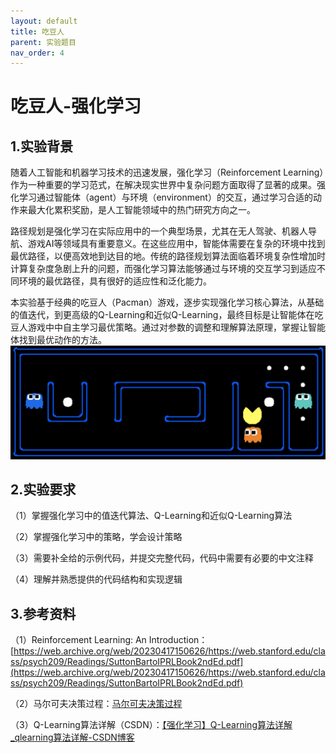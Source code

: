 ```yaml
---
layout: default
title: 吃豆人
parent: 实验题目
nav_order: 4
---
```

# 吃豆人-强化学习

## 1.实验背景
随着人工智能和机器学习技术的迅速发展，强化学习（Reinforcement Learning）作为一种重要的学习范式，在解决现实世界中复杂问题方面取得了显著的成果。强化学习通过智能体（agent）与环境（environment）的交互，通过学习合适的动作来最大化累积奖励，是人工智能领域中的热门研究方向之一。

路径规划是强化学习在实际应用中的一个典型场景，尤其在无人驾驶、机器人导航、游戏AI等领域具有重要意义。在这些应用中，智能体需要在复杂的环境中找到最优路径，以便高效地到达目的地。传统的路径规划算法面临着环境复杂性增加时计算复杂度急剧上升的问题，而强化学习算法能够通过与环境的交互学习到适应不同环境的最优路径，具有很好的适应性和泛化能力。

本实验基于经典的吃豆人（Pacman）游戏，逐步实现强化学习核心算法，从基础的值迭代，到更高级的Q-Learning和近似Q-Learning，最终目标是让智能体在吃豆人游戏中中自主学习最优策略。通过对参数的调整和理解算法原理，掌握让智能体找到最优动作的方法。
<img src = "../assets/images/Pac-Man/PacMan.png">

## 2.实验要求
（1）掌握强化学习中的值迭代算法、Q-Learning和近似Q-Learning算法

（2）掌握强化学习中的策略，学会设计策略

（3）需要补全给的示例代码，并提交完整代码，代码中需要有必要的中文注释

（4）理解并熟悉提供的代码结构和实现逻辑

## 3.参考资料
（1）Reinforcement Learning: An Introduction：[https://web.archive.org/web/20230417150626/https://web.stanford.edu/class/psych209/Readings/SuttonBartoIPRLBook2ndEd.pdf](https://web.archive.org/web/20230417150626/https://web.stanford.edu/class/psych209/Readings/SuttonBartoIPRLBook2ndEd.pdf)

（2）马尔可夫决策过程：[马尔可夫决策过程](https://hrl.boyuai.com/chapter/1/马尔可夫决策过程/)

（3）Q-Learning算法详解（CSDN）：[【强化学习】Q-Learning算法详解_qlearning算法详解-CSDN博客](https://blog.csdn.net/qq_30615903/article/details/80739243)



